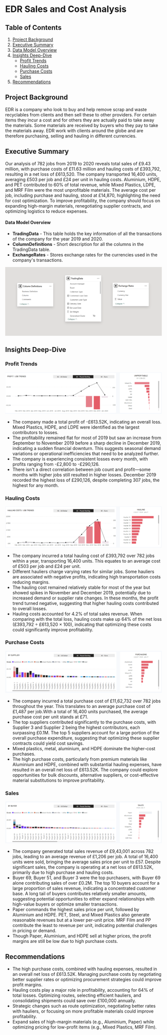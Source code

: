 # EDR Sales and Cost Analysis  

## Table of Contents  
1. [Project Background](#project-background)  
2. [Executive Summary](#executive-summary)  
3. [Data Model Overview](#data-model-overview)  
4. [Insights Deep-Dive](#insights-deep-dive)  
   - [Profit Trends](#profit-trends)  
   - [Hauling Costs](#hauling-costs)  
   - [Purchase Costs](#purchase-costs)  
   - [Sales](#sales)  
5. [Recommendations](#recommendations)  


## Project Background
EDR is a company who look to buy and help remove scrap and waste recyclables from clients and then sell these to other providers. For certain items they incur a cost and for others they are actually paid to take away the materials. Some materials are received by buyers who they pay to take the materials away. EDR work with clients around the globe and are therefore purchasing, selling and hauling in different currencies.

## Executive Summary
Our analysis of 782 jobs from 2019 to 2020 reveals total sales of £9.43 million, with purchase costs of £11.63 million and hauling costs of £393,792, resulting in a net loss of £613,520. The company transported 16,400 units, averaging £503 per job and £24 per unit in hauling costs. Aluminium, HDPE, and PET contributed to 60% of total revenue, while Mixed Plastics, LDPE, and MRF Film were the most unprofitable materials. The average cost per job, including purchase and hauling, stood at £14,870, highlighting the need for cost optimization. To improve profitability, the company should focus on expanding high-margin materials, renegotiating supplier contracts, and optimizing logistics to reduce expenses.


#### Data Model Overview
- **TradingData** - This table holds the key information of all the transactions of the company for the year 2019 and 2020.  
- **ColumnDefinitions** - Short description for all the columns in the TradingData table.
- **ExchangeRates** - Stores exchange rates for the currencies used in the company's transactions.

![](DataModel.png)

## Insights Deep-Dive
### Profit Trends
![](ProfitTrends.png)
- The company made a total profit of -£613.52K, indicating an overall loss. Mixed Plastics, HDPE, and LDPE were identified as the largest contributors to losses.
- The profitability remained flat for most of 2019 but saw an increase from September to November 2019 before a sharp decline in December 2019, indicating a sudden financial downturn. This suggests seasonal demand variations or operational inefficiencies that need to be analyzed further.
- The company is experiencing consistent losses every month, with profits ranging from -£2,800 to -£290,126.
- There isn't a direct correlation between job count and profit—some months with higher jobs still resulted in higher losses. December 2019 recorded the highest loss of £290,126, despite completing 307 jobs, the highest for any month.

### Hauling Costs
![](HaulingCosts.png)
-  The company incurred a total hauling cost of £393,792 over 782 jobs within a year, transporting 16,400 units. This equates to an average cost of £503 per job and £24 per unit.
-  Different hauliers charge varying rates for similar jobs. Some hauliers are associated with negative profits, indicating high transportation costs reducing margins.
-  The hauling cost remained relatively stable for most of the year but showed spikes in November and December 2019, potentially due to increased demand or supplier rate changes. In these months, the profit trend turned negative, suggesting that higher hauling costs contributed to overall losses.
-  Hauling costs accounted for 4.2% of total sales revenue. When comparing with the total loss, hauling costs make up 64% of the net loss (£393,792 ÷ £613,520 × 100), indicating that optimizing these costs could significantly improve profitability.

### Purchase Costs
![](PurchaseCosts.png)
- The company incurred a total purchase cost of £11,62,732 over 782 jobs throughout the year. This translates to an average purchase cost of £1,487 per job.With a total of 16,400 units purchased, the average purchase cost per unit stands at £71.
- The top suppliers contributed significantly to the purchase costs, with Supplier 3 and Supplier 2 being the highest contributors, each surpassing £0.1M. The top 5 suppliers account for a large portion of the overall purchase expenditure, suggesting that optimizing these supplier contracts could yield cost savings.
- Mixed plastics, metal, aluminium, and HDPE dominate the higher-cost purchases.
- The high purchase costs, particularly from premium materials like Aluminium and HDPE, combined with substantial hauling expenses, have resulted in an overall net loss of £613.52K. The company could explore opportunities for bulk discounts, alternative suppliers, or cost-effective material substitutions to improve profitability.

### Sales
![](Sales.png)
- The company generated total sales revenue of £9,43,001 across 782 jobs, leading to an average revenue of £1,206 per job. A total of 16,400 units were sold, bringing the average sales price per unit to £57. Despite significant sales, the company is operating at a net loss of £613.52K, primarily due to high purchase and hauling costs.
- Buyer 69, Buyer 51, and Buyer 3 were the top purchasers, with Buyer 69 alone contributing sales of over £0.2M. The top 10 buyers account for a large proportion of sales revenue, indicating a concentrated customer base. A long tail of buyers contributes relatively smaller amounts, suggesting potential opportunities to either expand relationships with high-value buyers or optimize smaller transactions.
- Paper commands the highest sales price per unit, followed by Aluminium and HDPE. PET, Steel, and Mixed Plastics also generate reasonable revenues but at a lower per-unit price. MRF Film and PP contribute the least to revenue per unit, indicating potential challenges in pricing or demand.
- Though Paper, Aluminium, and HDPE sell at higher prices, the profit margins are still be low due to high purchase costs.

## Recommendations
- The high purchase costs, combined with hauling expenses, resulted in an overall net loss of £613.52K. Managing purchase costs by negotiating better supplier rates or optimizing procurement strategies could improve profit margins.
- Hauling costs play a major role in profitability, accounting for 64% of total losses. Optimizing routes, selecting efficient hauliers, and consolidating shipments could save over £100,000 annually.
- Strategic changes such as route optimization, negotiating better rates with hauliers, or focusing on more profitable materials could improve profitability.
- Expand sales of high-margin materials (e.g., Aluminium, Paper) while optimizing pricing for low-profit items (e.g., Mixed Plastics, MRF Film).

















